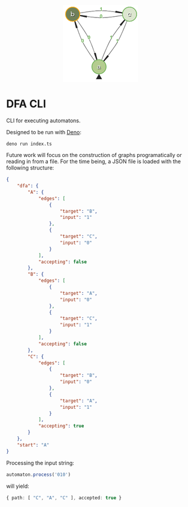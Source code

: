 <div align="center">
	<img width="200" src=".github/graph.png" alt="Pinpoint Logo" /> 
</div>

# DFA CLI

CLI for executing automatons.

Designed to be run with [Deno](https://deno.land/):
```
deno run index.ts
```

Future work will focus on the construction of graphs programatically or reading in from a file. For the time being, a JSON file is loaded with the following structure:

```json
{
	"dfa": {
		"A": {
			"edges": [
				{
					"target": "B",
					"input": "1"
				},
				{
					"target": "C",
					"input": "0"
				}
			],
			"accepting": false
		},
		"B": {
			"edges": [
				{
					"target": "A",
					"input": "0"
				},
				{
					"target": "C",
					"input": "1"
				}
			],
			"accepting": false
		},
		"C": {
			"edges": [
				{
					"target": "B",
					"input": "0"
				},
				{
					"target": "A",
					"input": "1"
				}
			],
			"accepting": true
		}
	},
	"start": "A"
}
```

Processing the input string:

```typescript
automaton.process('010')
```

will yield:

```typescript
{ path: [ "C", "A", "C" ], accepted: true }
```